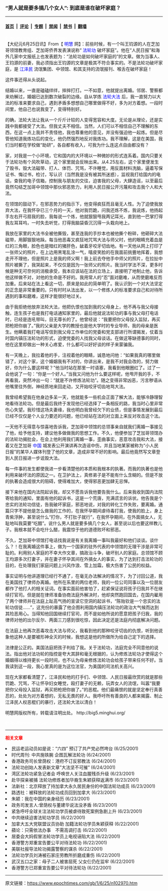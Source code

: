 ### “男人就是要多搞几个女人”: 到底是谁在破坏家庭？

---

#### [首页](../../../..?n102970) &nbsp;|&nbsp; [评论](../../../../../epoch-comment?n102970) &nbsp;|&nbsp; [专题](../../../../../epoch-special?n102970) &nbsp;|&nbsp; [禁闻](../../../../../epoch-news?n102970) &nbsp;|&nbsp; [禁书](../../../../../books?n102970) &nbsp;|&nbsp; [翻墙](https://github.com/gfw-breaker/nogfw/blob/master/README.md?n102970)


<div class="post_content" id="artbody" itemprop="articleBody">
 <!-- article content begin -->
 <p>
  <font color="#ffffff">
   (http://www.epochtimes.com)
  </font>
  <br/>
  【大纪元6月25日讯】From【
  <ok href="http://www.minghui.ca">
   <font color="blue">
    明慧
   </font>
  </ok>
  网】：前些时候，有一个叫王钧源的人在芝加哥领馆教育组、芝加哥侨界发表演说称“
  <ok href="http://falundafa.org">
   <font color="blue">
    法轮功
   </font>
  </ok>
  破坏家庭”。他在“人民日报”和海外几家中文报纸上也发表题为：“法轮功是如何破坏家庭的”的文章。做为当事人、王钧源的前妻，我必须指出王钧源的文章是极其不符合事实的。不是法轮功破坏家庭，是
  <ok href="http://www1.epochtimes.com/news/epochnews/news/Focus.asp?Focus_ID=801">
   <font color="blue">
    江泽民
   </font>
  </ok>
  流氓集团、中领馆、和其支持的流氓报刊、喉舌在破坏家庭！
 </p>
 <p>
  这件事还得从头说起。
 </p>
 <p>
  结婚以来，一直是磕磕绊绊，摔摔打打。一不如意，他就提出离婚。邻居、警察都来劝解过，婚姻已达到数次破裂的边缘。自从学炼
  <ok href="http://falundafa.org">
   <font color="blue">
    法轮大法
   </font>
  </ok>
  后，我一直努力以大法的标准来要求自己，遇到矛盾多想想自己哪里做得不好，多为对方着想。一段时间里，他自己也说我变了，变得特别好。
 </p>
 <p>
  的确，法轮大法让我从一个斤斤计较的人变得宽容和大度。无论是从理论，还是实践中我都接受了大法。但我丈夫不相信。当然，人们可以不相信自己不理解的东西，在这一点上我并不责怪他，我也尊重他的意见，并没有强迫他一起炼。但是尽管他知道我炼功后的变化，他仍然强烈地反对我炼功。我不理解，这是在美国，我们当时都在学校做“助研”，各自都有收入，可我为什么连这点自由都没有？
 </p>
 <p>
  家，对我是一个小环境，它和国内的大环境以一种微妙的形式连系着。国内只要关于法轮功有个风吹草动，这个家里就会反映出来。从4.25左右，这个家里便发生了毁书，毁大法磁带、打人、体罚、咒骂，不许睡觉，用反面材料洗脑，逼着写保证书、悔过书，检讨，写认识（当然我是没有被其所迷惑），监视我打给国内的电话，查我的电子信箱，控制我与朋友的交往，迫害我的父母，大肆造谣，以至最后竟然勾结芝加哥中领馆中那伙邪恶势力，利用人民日报公开污蔑和攻击我个人和大法。
 </p>
 <p>
  在领馆的鼓动下，在邪恶势力的指示下，他变得疯狂而且毫无人性。为了迫使我放弃大法，在我怀孕已三个月的一天，他对我罚跪，问我还炼不炼，我说炼，他扬起手左右开弓扇我的脸，我每说一个炼，他就狠狠甩我两记耳光，直到他一巴掌打得我左耳耳呜，一时失去听觉，打得我脑袋昏沉沉得一头栽向地上。
 </p>
 <p>
  我放在家里的大法书全被他撕毁，甚至连我的手抄本也被他撕个粉碎，他砸碎大法磁带，用脚狠狠地跺。每当他恶毒又疯狂地咒骂大法与师父时，他的眼睛充着血是红的三角眼，脸色也是暗红的猪肝色，龇着牙咬牙切齿地。有一天他从网上打印了一张师父的照片，在上边用黑笔乱涂一气，嘻皮笑脸的在我面前挑舋地挥着，我想走开不理他，但是照片上是我的师父啊！我上前去夺他手中师父的照片，在拉扯中照片被撕了，我哭起来，不仅仅是因为一张师父的照片。我当时学法不深，更多时候是种无可奈何的消极承受，我本应该站在法的立场上，直接明了地制止他，告诉他这样做不对，对他的生命是不好的。我用常人的“忍”面对磨难，从而使磨难反而加重。后来站在法上看这一切，原来是如此的简单明了。我认识到一个对大法坚定的正念是非常重要的。只有时时从法出发，以一个修炼人的标准要求自己和对待所遇到的事和磨难，这样才能很好地过关。
 </p>
 <p>
  由于我拒绝他放弃法轮大法，他把仇恨也加到我的父母身上，他不再与我父母接触，连生孩子也是我打电话通知家里的，最后他就说法轮功的事与我父母打电话时，已经是连吼带叫，目无尊长的了。他曾经说：“我要把你父母投入监狱，再买把枪把你崩了。”我的父亲是大学的教授也是他大学时的专业导师，我的母亲是医生。他瞒着我打电话写信到我父母工作单位的党委和党支部进行所谓揭发，仗着当时国内镇压法轮功的形式，迫使党委的人找我父母谈话。在做这等缺德事的同时，他在这里却做出一种关心疼爱，什么都可以好好谈的样子来蒙骗我。
 </p>
 <p>
  有一天晚上，我拉着他的手，注视着他的眼睛，诚恳地问他：“如果我真的哪里做错了，对这个家，这个婚姻我有不对的，你讲出来，是我不对我会改的，努力做好，你为什么要这样呢？”他当时站在那里一时语塞，我看到他眼圈红了。过了一会他说了一句：“你是一个好人。”当我又问他为什么要这样呢，他甩开我的手，不再看我，突然冲出一句：“就是不许修炼法轮功”。随之变得非常凶恶，污言秽语从他嘴里往外倒，神经质地来回走动，又开始咬牙切齿地骂大法。
 </p>
 <p>
  我曾经希望我在他身边多呆一天，他就能多一些机会正面了解大法，能够冷静理智地看待法轮功。但是最后我终于发现他已经选择了一条相反的路，我当时心里非常伤心失望。我珍惜这场夫妻缘，我也明白我曾经欠下的业债，但是事情发展到最后已经不仅仅是个人业力要还的问题，他已经站在法的对立面上来反对攻击这个法。
 </p>
 <p>
  一天他不无得意与惊喜地告诉我，芝加哥中领馆的总领事亲自就我们离婚一事接见了他，给予他支持，建议他多做做我的思想工作。不久，他便参加了芝加哥领馆办的法轮功揭批会，在会上他利用我们离婚一事，歪曲事实，恶意攻击我和大法，接着又在芝加哥
  <ok href="http://www3.epochtimes.com/news/epochnews/main/2.html">
   <font color="blue">
    中国
   </font>
  </ok>
  城发表公开演讲再次造谣中伤，并且当地某家被称为“小人民日报”的某华人媒体刊登了他的文章，造成非常不好的影响。最后他竟然写文章登到人民日报进一步诋毁大法。
 </p>
 <p>
  每一件事的发生都使我进一步看清楚他的本质和我根本的执著。而我的执著也是他利用来破坏法的原因之一。在卫护法上，真修弟子是不能有什么含糊的。但是不放的执著会造成很大的阻碍，使得难加大，使得邪恶更加肆无忌惮。
 </p>
 <p>
  接下来他在国内法院起诉我，却又不愿告诉我他要告我什么。后来我收到国内法院寄给我的通知，里面有他的起诉书，这是一个荒唐，充满谎言的诉状。他告我是个忠实的法轮功信徒，告我破坏家庭，邪恶地说，对我的转化工作失败，要离婚。通篇只字不提他是怎么做我的工作的，在我怀孕期间虐待毒打我，使我的脸上，身上青紫浮肿，甚至说什么“打你，不打肚子就行”，在我怀孕期间，在外面搞女人，无耻地叫我莫要“吃醋”。说什么男人就是要多搞几个女人，甚至说以后也要这样教儿子。我根本就不会吃什么醋，我震惊于他的道德败坏和邪恶。
 </p>
 <p>
  不久，芝加哥中领馆打电话找我说是有关我离婚一事叫我最好和他们谈谈。谈什么？！在我离婚这件事上，做为一个国家的驻外代表的中领馆的无理干涉是非常可耻的。利用别人家庭的不幸大作文章，搞政治斗争，破坏别人的家庭。总领馆不顾王均源多次打妻子，并在妻子怀孕其间在外搞女人的事实，为了达到打击法轮功的目的，在处理我们家庭问题上兴风作浪、雪上加霜，极大伤害了公民的权益。
 </p>
 <p>
  事实证明与他讲道理已经行不通了，在毫无办法解决的情况下，为了讨回公道，我在美国找了律师办离婚。他所在系里的两位老师，我的一位公司同事以及一位朋友都作了他打人的相关证词。在事实面前他害怕了，赶紧保证说将孩子归我并不在继续打官司。但是就在律师准备协商法庭外解决时，他却突然跑回国去，在国内雇用了两个律师并在法庭上趾高气扬的宣读它空洞的起诉书，“陈贻钦是一个忠实的法轮功信徒……”，这充份的暴露了他企图利用国内镇压法轮功的政治大气候而达到其险恶用心。当得知他回国继续打官司，而不是如他所说的愿意把孩子归我，我的律师对他的出尔反尔、两面三刀感到很吃惊，因此决定还是法庭内彻底解决问题。
 </p>
 <p>
  在法庭上他再次恶毒攻击大法与师父，我看到他的那种咬牙切齿的仇恨，听到他说象他这种人是要被形神全灭的时候，我想这是他的所做所为给自己定下的选择。
 </p>
 <p>
  法律是公正的。美国法庭把孩子判给了我。关于法轮功，法庭完全不同意他的说法。指出他对法功轮的指控是夸大其辞和毫无根据的，认为修炼法轮功才使得这个婚姻得以维持更长一段时间，也不认为母亲修炼法轮功会给孩子带来任何不好。当我读到这一段，我心里真的是为这位法官，为美国的司法机关高兴。
 </p>
 <p>
  现在大家都看清楚了，江泽民和他的打手们、中领馆、人民日报最欣赏的就是那些罚跪、咒骂，不让怀孕妇女睡觉，殴打妻子的无赖，玩弄女人的流氓，叫嚣“我要把你父母投入监狱，再买把枪把你崩了。”的恶棍。他们最痛恨的就是坚定奉行真善忍的，处处为对方着想的，无私无畏的好人。我呼吁所有善良的人都来揭露、制止江泽民人权恶棍们的暴行，还法轮大法以清白！
 </p>
 <p>
  明慧网版权所有，转载请注明出处。 http://big5.minghui.org/
 </p>
 <p>
  <font color="#ffffff">
   (http://www.dajiyuan.com)
  </font>
 </p>
 <hr/>
 <p>
  <b>
   <font color="red">
    相关文章
   </font>
  </b>
  <br/>
 </p>
 <li>
  <ok href="newscontent.asp?ID=102921" target="_blank">
   民运老运动员如是说：“六四” 预订了共产党必然垮台
  </ok>
  (6/25/2001)
  <li>
   <ok href="newscontent.asp?ID=102861" target="_blank">
    时代周刊: 中共施铁腕 企图瓦解法轮功
   </ok>
   (6/24/2001)
   <li>
    <ok href="newscontent.asp?ID=102794" target="_blank">
     香港政务司长曾荫权：港府不订反邪教法
    </ok>
    (6/24/2001)
    <li>
     <ok href="newscontent.asp?ID=102747" target="_blank">
      法轮功创始人发表新文章”大法坚不可摧”
     </ok>
     (6/24/2001)
     <li>
      <ok href="newscontent.asp?ID=102530" target="_blank">
       湾区法轮功紧急记者会 呼唤世人关注血腥残杀升级
      </ok>
      (6/23/2001)
      <li>
       <ok href="newscontent.asp?ID=102499" target="_blank">
        赴华探亲被捕 法轮功修炼者加华裔生朱颖获释返满市
       </ok>
       (6/23/2001)
       <li>
        <ok href="newscontent.asp?ID=102498" target="_blank">
         法新社：北京释放了持加拿大永久居民身份的中国法轮功成员
        </ok>
        (6/23/2001)
        <li>
         <ok href="newscontent.asp?ID=102494" target="_blank">
          路透社：被释放的法轮功成员回到加拿大
         </ok>
         (6/23/2001)
         <li>
          <ok href="newscontent.asp?ID=102486" target="_blank">
           朱颖：我在中国的亲身经历
          </ok>
          (6/23/2001)
          <li>
           <ok href="newscontent.asp?ID=102481" target="_blank">
            政务司发言人:曾荫权与董建华说法没矛盾
           </ok>
           (6/23/2001)
           <li>
            <ok href="newscontent.asp?ID=102371" target="_blank">
             紧急呼吁全球关注法轮功学员被虐待致死案例急剧上升
            </ok>
            (6/23/2001)
            <li>
             <ok href="newscontent.asp?ID=102340" target="_blank">
              中共继续迫害法轮功学员
             </ok>
             (6/22/2001)
             <li>
              <ok href="newscontent.asp?ID=102329" target="_blank">
               加拿大五大党联盟议员协助 加籍法轮功学员朱颖获释
              </ok>
              (6/22/2001)
              <li>
               <ok href="newscontent.asp?ID=102300" target="_blank">
                蘋论：只需依法办事　不需高调打击
               </ok>
               (6/22/2001)
               <li>
                <ok href="newscontent.asp?ID=102174" target="_blank">
                 居委会大妈假冒法轮功学员上电视诬陷大法
                </ok>
                (6/22/2001)
                <li>
                 <ok href="newscontent.asp?ID=102161" target="_blank">
                  香港警方郑重宣告要公平对待法轮功
                 </ok>
                 (6/22/2001)
                 <li>
                  <ok href="newscontent.asp?ID=102104" target="_blank">
                   美联社报导法轮功揭露警察的谋杀
                  </ok>
                  (6/22/2001)
                  <li>
                   <ok href="newscontent.asp?ID=102117" target="_blank">
                    法轮功学员刘涛被石家庄劳教所折磨成重伤
                   </ok>
                   (6/22/2001)
                   <li>
                    <ok href="newscontent.asp?ID=102106" target="_blank">
                     武汉五口之家：母子二人被害屈死  父女仨仍在监牢
                    </ok>
                    (6/22/2001)
                    <li>
                     <ok href="newscontent.asp?ID=102092" target="_blank">
                      香港警方已郑重宣告要公平对待法轮功
                     </ok>
                     (6/22/2001)
                     <br/>
                     <!-- article content end -->
                     <div id="below_article_ad">
                     </div>
                    </li>
                   </li>
                  </li>
                 </li>
                </li>
               </li>
              </li>
             </li>
            </li>
           </li>
          </li>
         </li>
        </li>
       </li>
      </li>
     </li>
    </li>
   </li>
  </li>
 </li>
</div>


---

原文链接：https://www.epochtimes.com/gb/1/6/25/n102970.htm